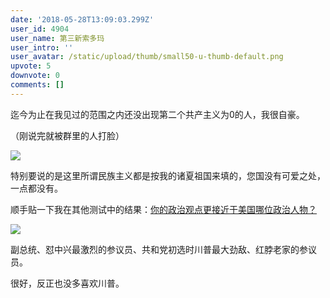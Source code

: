 ```yaml
---
date: '2018-05-28T13:09:03.299Z'
user_id: 4904
user_name: 第三新索多玛
user_intro: ''
user_avatar: /static/upload/thumb/small50-u-thumb-default.png
upvote: 5
downvote: 0
comments: []
---
```


迄今为止在我见过的范围之内还没出现第二个共产主义为0的人，我很自豪。

（刚说完就被群里的人打脸）

![](https://web.archive.org:443/web/20180529145311im_/https://pincimg.com/posts/84620/5eb94e732b7d13bce04b3f1dce4fd031.jpg)

特别要说的是这里所谓民族主义都是按我的诸夏祖国来填的，您国没有可爱之处，一点都没有。

顺手贴一下我在其他测试中的结果：[你的政治观点更接近于美国哪位政治人物？](https://www.isidewith.com/)

![](https://web.archive.org:443/web/20180529145311im_/https://pincimg.com/posts/84620/1d612d9d016dd8a621a323ecd75ccbfb.jpg)

副总统、怼中兴最激烈的参议员、共和党初选时川普最大劲敌、红脖老家的参议员。

很好，反正也没多喜欢川普。

